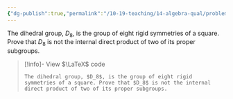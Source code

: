 ```yaml
---
{"dg-publish":true,"permalink":"/10-19-teaching/14-algebra-qual/problem-from-past-exams/group-theory/a-dihedral-group-that-is-not-an-internal-direct-product/","tags":["group_theory"],"updated":"2025-03-17T08:06:05-07:00"}
---
```


The dihedral group, $D_8$, is the group of eight rigid symmetries of a square. Prove that $D_8$ is not the internal direct product of two of its proper subgroups.

> [!info]- View $\LaTeX$ code
> ```
> The dihedral group, $D_8$, is the group of eight rigid symmetries of a square. Prove that $D_8$ is not the internal direct product of two of its proper subgroups.
> ```